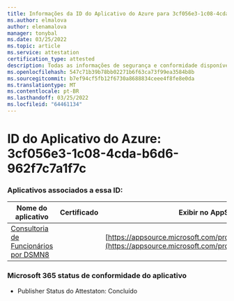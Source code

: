 ```yaml
---
title: Informações da ID do Aplicativo do Azure para 3cf056e3-1c08-4cda-b6d6-962f7c7a1f7c
ms.author: elmalova
author: elenamalova
manager: tonybal
ms.date: 03/25/2022
ms.topic: article
ms.service: attestation
certification_type: attested
description: Todas as informações de segurança e conformidade disponíveis para o 3cf056e3-1c08-4cda-b6d6-962f7c7a1f7c.
ms.openlocfilehash: 547c71b39b78bb02271b6f63ca73f99ea3584b8b
ms.sourcegitcommit: b7ef94cf5fb12f6730a8688834ceee4f8fe8e0da
ms.translationtype: MT
ms.contentlocale: pt-BR
ms.lasthandoff: 03/25/2022
ms.locfileid: "64461134"
---
```

# <a name="azure-app-id-3cf056e3-1c08-4cda-b6d6-962f7c7a1f7c"></a>ID do Aplicativo do Azure: 3cf056e3-1c08-4cda-b6d6-962f7c7a1f7c


### <a name="apps-associated-with-this-id"></a>Aplicativos associados a essa ID:
| **Nome do aplicativo** | **Certificado** | **Exibir no AppSource** |
|--------------|---------------|-----------------------|
| [Consultoria de Funcionários por DSMN8](../forward/WA200003677.md) |  | [https://appsource.microsoft.com/product/office/WA200003677](https://appsource.microsoft.com/product/office/WA200003677) |

### <a name="microsoft-365-app-compliance-status"></a>Microsoft 365 status de conformidade do aplicativo
- Publisher Status do Attestaton: Concluído
